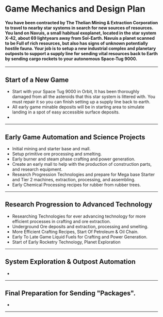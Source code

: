 # Game Mechanics and Design Plan

#### You have been contracted by The Thelian Mining & Extraction Corporation to travel to nearby star systems in search for new sources of resources. You land on Navuis, a small habitual exoplanet, located in the star system X-42, about 69 lightyears away from Sol-Earth. Navuis a planet scanned to be Full of rich resources, but also has signs of unknown potentially hostile fauna. Your job is to setup a new industrial complex and planetary outposts to support a supply line for sending vital resources back to Earth by sending cargo rockets to your autonomous Space-Tug 9000.
---
## Start of a New Game
- Start with your Space Tug 9000 in Orbit, It has been thoroughly damaged from all the asteroids that this star system is littered with. You must repair it so you can finish setting up a supply line back to earth.
- All early game minable deposits will be in starting area to simulate landing in a spot of easy accessible surface deposits.
-  
---
## Early Game Automation and Science Projects
- Initial mining and starter base and mall.
- Setup primitive ore processing and smelting.
- Early burner and steam phase crafting and power generation. 
- Create an early mall to help with the production of construction parts, and research equipment.
- Research Progression Technologies and prepare for Mega base Starter and Tier 2 machines, extraction, processing, and assembling.
- Early Chemical Processing recipes for rubber from rubber trees.
---
## Research Progression to Advanced Technology
- Researching Technologies for ever advancing technology for more efficient processes in crafting and ore extraction. 
- Underground Ore deposits and extraction, processing and smelting.
- More Efficient Crafting Recipes, Start Of Petroleum & Oil Chain.
- Early To Late Game Liquid Fuels for Crafting and Power Generation.
- Start of Early Rocketry Technology, Planet Exploration
---
## System Exploration & Outpost Automation
- 
---
## Final Preparation for Sending "Packages".
- 
---